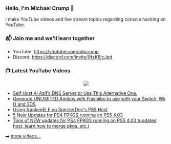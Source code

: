 ### Hello, I'm Michael Crump 👋

I make YouTube videos and live stream topics regarding console hacking on YouTube. 

### 📬 Join me and we'll learn together

- YouTube: https://youtube.com/mbcrump
- Discord: https://discord.com/invite/9fzK8jcJpd

### 📺 Latest YouTube Videos

<div align="center">

[<img src="https://img.shields.io/badge/-Subscribe-red?style=for-the-badge&logo=youtube&logoColor=white"/>](https://www.youtube.com/c/mbcrump?sub_confirmation=1)

</div>

<!-- YOUTUBE:START -->
- [Self Host Al Azif’s DNS Server or Use This Alternative One.](https://www.youtube.com/watch?v=J04VtdoLHaQ)
- [Generate UNLIMITED Amibos with Flashiibo to use with your Switch, Wii U and 3DS](https://www.youtube.com/watch?v=sKQQwez1M34)
- [Using frankenELF on SpecterDev&#39;s PS5 Host](https://www.youtube.com/watch?v=YBRRZ4uO-Ww)
- [5 New Updates for PS4 FPKGS running on PS5 4.03](https://www.youtube.com/watch?v=Dj3yPayhS7Q)
- [Tons of NEW updates for PS4 FPKGS running on PS5 4.03 &lpar;updated host, learn how to merge pkgs, etc.&rpar;](https://www.youtube.com/watch?v=GB1Rxh3mlVE)
<!-- YOUTUBE:END -->

➡️ [more videos...](https://youtube.com/mbcrump)

